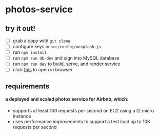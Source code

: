 # photos-service

## try it out!

- [ ] grab a copy with `git clone`
- [ ] configure keys in `src/config/unsplash.js`
- [ ] run `npm install`
- [ ] run `npm run db-dev` and sign into MySQL database
- [ ] run `npm run dev` to build, serve, and render service
- [ ] click [this](http://localhost:3000/) to open in browser

## requirements

#### a deployed and scaled photos service for Airbnb, which:

- supports at least 100 requests per second on EC2 using a t2.micro instance
- uses performance improvements to support a test load up to 10K requests per second
